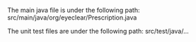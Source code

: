The main java file is under the following path:
src/main/java/org/eyeclear/Prescription.java

The unit test files are under the following path:
src/test/java/...
